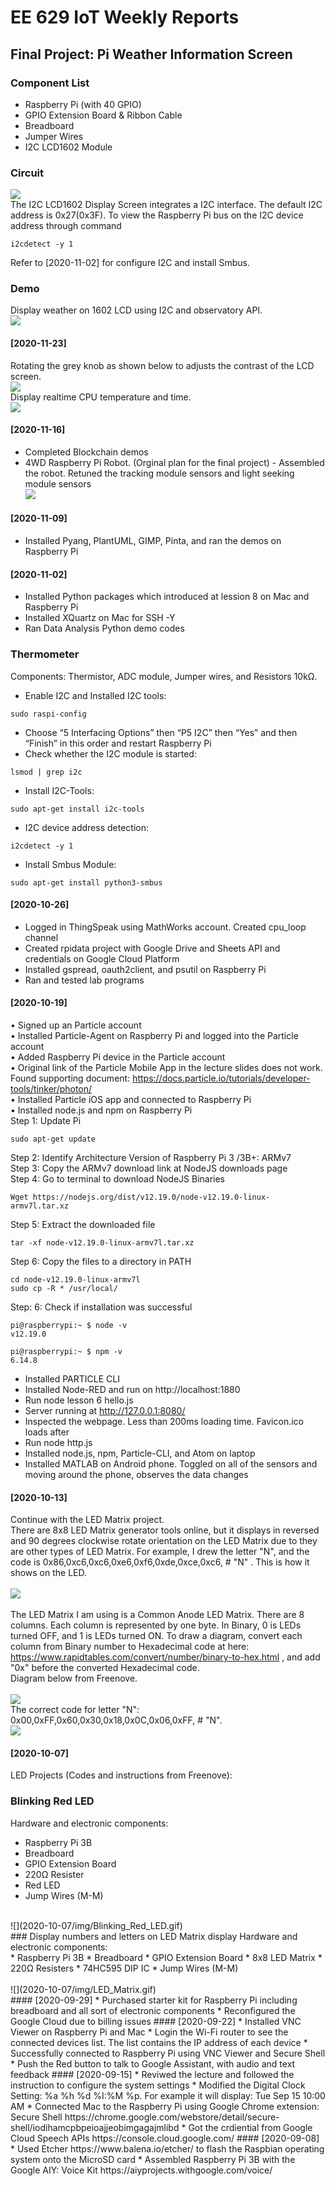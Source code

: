 # EE 629 IoT Weekly Reports
## Final Project: Pi Weather Information Screen
### Component List
* Raspberry Pi (with 40 GPIO)
* GPIO Extension Board & Ribbon Cable
* Breadboard
* Jumper Wires
* I2C LCD1602 Module
### Circuit
![](Final_Project/img/Circuit_layout.jpg)<br>
The I2C LCD1602 Display Screen integrates a I2C interface. The default I2C address is 0x27(0x3F). To view the Raspberry Pi bus on the I2C device address through command
```
i2cdetect -y 1
```
Refer to [2020-11-02] for configure I2C and install Smbus.
### Demo
Display weather on 1602 LCD using I2C and observatory API.<br>
![](Final_Project/img/pi_weather.gif)<br>
#### [2020-11-23]
Rotating the grey knob as shown below to adjusts the contrast of the LCD screen.<br>
![](2020-11-23/img/adjusting_lcd_contrast.png)<br>
Display realtime CPU temperature and time.<br>
![](2020-11-23/img/I2C_LCD-tempTime.png)<br>

#### [2020-11-16]
* Completed Blockchain demos<br>
* 4WD Raspberry Pi Robot. (Orginal plan for the final project) - Assembled the robot. Retuned the tracking module sensors and light seeking module sensors<br>
![](2020-11-16/img/4wd-pi-robot.png)<br>

#### [2020-11-09]
* Installed Pyang, PlantUML, GIMP, Pinta, and ran the demos on Raspberry Pi<br>

#### [2020-11-02]
* Installed Python packages which introduced at lession 8 on Mac and Raspberry Pi<br>
* Installed XQuartz on Mac for SSH -Y<br>
* Ran Data Analysis Python demo codes<br>
### Thermometer<br>
Components: Thermistor, ADC module, Jumper wires, and Resistors 10kΩ.<br>
* Enable I2C and Installed I2C tools:<br>
```
sudo raspi-config
``` 
* Choose “5 Interfacing Options” then “P5 I2C” then “Yes” and then “Finish” in this order and restart Raspberry Pi<br>
* Check whether the I2C module is started:<br>
```
lsmod | grep i2c
```
* Install I2C-Tools:<br>
```
sudo apt-get install i2c-tools
```
* I2C device address detection:<br>
```
i2cdetect -y 1
```
* Install Smbus Module:
```
sudo apt-get install python3-smbus
```
#### [2020-10-26]
* Logged in ThingSpeak using MathWorks account. Created cpu_loop channel<br>
* Created rpidata project with Google Drive and Sheets API and credentials on Google Cloud Platform<br>
* Installed gspread, oauth2client, and psutil on Raspberry Pi<br>
* Ran and tested lab programs<br>
#### [2020-10-19] 
• Signed up an Particle account<br>
• Installed Particle-Agent on Raspberry Pi and logged into the Particle account<br>
• Added Raspberry Pi device in the Particle account<br>
• Original link of the Particle Mobile App in the lecture slides does not work. Found supporting document: https://docs.particle.io/tutorials/developer-tools/tinker/photon/<br>
• Installed Particle iOS app and connected to Raspberry Pi<br>
• Installed node.js and npm on Raspberry Pi<br>
Step 1: Update Pi<br>
```
sudo apt-get update
```
Step 2: Identify Architecture Version of Raspberry Pi 3 /3B+: ARMv7<br>
Step 3: Copy the ARMv7 download link at NodeJS downloads page<br>
Step 4: Go to terminal to download NodeJS Binaries<br>
```
Wget https://nodejs.org/dist/v12.19.0/node-v12.19.0-linux-armv7l.tar.xz 
```
Step 5: Extract the downloaded file<br>
```
tar -xf node-v12.19.0-linux-armv7l.tar.xz
```
Step 6: Copy the files to a directory in PATH<br>
```
cd node-v12.19.0-linux-armv7l
sudo cp -R * /usr/local/
```
Step: 6: Check if installation was successful<br>
```
pi@raspberrypi:~ $ node -v
v12.19.0
```
```
pi@raspberrypi:~ $ npm -v
6.14.8
```
* Installed PARTICLE CLI
* Installed Node-RED and run on http://localhost:1880
* Run node lesson 6 hello.js
* Server running at http://127.0.0.1:8080/
* Inspected the webpage. Less than 200ms loading time. Favicon.ico loads after
* Run node http.js
* Installed node.js, npm, Particle-CLI, and Atom on laptop
* Installed MATLAB on Android phone. Toggled on all of the sensors and moving around the phone, observes the data changes
#### [2020-10-13] 
Continue with the LED Matrix project.<br>
There are 8x8 LED Matrix generator tools online, but it displays in reversed and 90 degrees clockwise rotate orientation on the LED Matrix due to they are other types of LED Matrix. For example, I drew the letter "N", and the code is 0x86,0xc6,0xc6,0xe6,0xf6,0xde,0xce,0xc6, # "N" . This is how it shows on the LED.<br>
<br>
![](2020-10-13/img/notN.jpg)<br>
<br>
The LED Matrix I am using is a Common Anode LED Matrix. There are 8 columns. Each column is represented by one byte. In Binary, 0 is LEDs turned OFF, and 1 is LEDs turned ON. To draw a diagram, convert each column from Binary number to Hexadecimal code at here: https://www.rapidtables.com/convert/number/binary-to-hex.html , and add "0x" before the converted Hexadecimal code.<br>
Diagram below from Freenove.<br>
<br>
![](2020-10-13/img/LED_Matrix_Binary_Hex.png)<br>
The correct code for letter "N": 0x00,0xFF,0x60,0x30,0x18,0x0C,0x06,0xFF, # "N".<br>
![](2020-10-13/img/N.jpg)<br>
#### [2020-10-07]
LED Projects (Codes and instructions from Freenove):<br>
### Blinking Red LED
Hardware and electronic components:<br>
* Raspberry Pi 3B
* Breadboard
* GPIO Extension Board
* 220Ω Resister
* Red LED
* Jump Wires (M-M) <br>
<br>
![](2020-10-07/img/Blinking_Red_LED.gif)<br>
### Display numbers and letters on LED Matrix display
Hardware and electronic components:<br>
* Raspberry Pi 3B
* Breadboard
* GPIO Extension Board
* 8x8 LED Matrix
* 220Ω Resisters
* 74HC595 DIP IC
* Jump Wires (M-M) <br>
<br>
![](2020-10-07/img/LED_Matrix.gif)<br>
#### [2020-09-29]
* Purchased starter kit for Raspberry Pi including breadboard and all sort of electronic components
* Reconfigured the Google Cloud due to billing issues
#### [2020-09-22]
* Installed VNC Viewer on Raspberry Pi and Mac
* Login the Wi-Fi router to see the connected devices list. The list contains the IP address of each device
* Successfully connected to Raspberry Pi using VNC Viewer and Secure Shell
* Push the Red button to talk to Google Assistant, with audio and text feedback
#### [2020-09-15]
* Reviwed the lecture and followed the instruction to configure the system settings
* Modified the Digital Clock Setting: %a  %h %d  %I:%M %p. For example it will display: Tue Sep 15 10:00 AM
* Connected Mac to the Raspberry Pi using Google Chrome extension: Secure Shell https://chrome.google.com/webstore/detail/secure-shell/iodihamcpbpeioajjeobimgagajmlibd
* Got the crdiential from Google Cloud Speech APIs https://console.cloud.google.com/
#### [2020-09-08]
* Used Etcher https://www.balena.io/etcher/ to flash the Raspbian operating system onto the MicroSD card
* Assembled Raspberry Pi 3B with the Google AIY: Voice Kit https://aiyprojects.withgoogle.com/voice/
